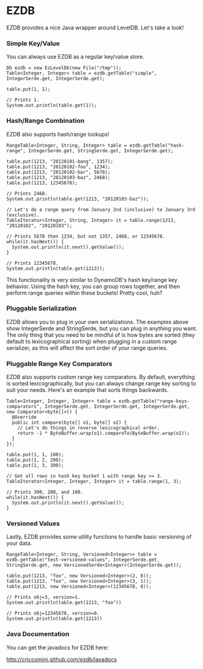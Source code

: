# EZDB

EZDB provides a nice Java wrapper around LevelDB. Let's take a look!

### Simple Key/Value

You can always use EZDB as a regular key/value store.

    Db ezdb = new EzLevelDb(new File("/tmp"));
    Table<Integer, Integer> table = ezdb.getTable("simple", IntegerSerde.get, IntegerSerde.get);
    
    table.put(1, 1);
    
    // Prints 1.
    System.out.println(table.get(1));

### Hash/Range Combination

EZDB also supports hash/range lookups!

    RangeTable<Integer, String, Integer> table = ezdb.getTable("hash-range", IntegerSerde.get, StringSerde.get, IntegerSerde.get);
    
    table.put(1213, "20120101-bang", 1357);
    table.put(1213, "20120102-foo", 1234);
    table.put(1213, "20120102-bar", 5678);
    table.put(1213, "20120103-baz", 2468);
    table.put(1213, 12345678);
    
    // Prints 2468.
    System.out.println(table.get(1213, "20120103-baz"));
    
    // Let's do a range query from January 2nd (inclusive) to January 3rd (exclusive).
    TableIterator<Integer, String, Integer> it = table.range(1213, "20120102", "20120103");
    
    // Prints 5678 then 1234, but not 1357, 2468, or 12345678.
    while(it.hasNext()) {
      System.out.println(it.next().getValue());
    }
    
    // Prints 12345678.
    System.out.println(table.get(1213));

This functionality is very similar to DynamoDB's hash key/range key behavior. Using the hash key, you can group rows together, and then perform range queries within these buckets! Pretty cool, huh?

### Pluggable Serialization

EZDB allows you to plug in your own serializations. The examples above show IntegerSerde and StringSerde, but you can plug in anything you want. The only thing that you need to be mindful of is how bytes are sorted (they default to lexicographical sorting) when plugging in a custom range serializer, as this will affect the sort order of your range queries.

### Pluggable Range Key Comparators

EZDB also supports custom range key comparators. By default, everything is sorted lexicographically, but you can always change range key sorting to suit your needs. Here's an example that sorts things backwards.

    Table<Integer, Integer, Integer> table = ezdb.getTable("range-keys-comparators", IntegerSerde.get, IntegerSerde.get, IntegerSerde.get, new Comparator<byte[]>() {
      @Override
      public int compare(byte[] o1, byte[] o2) {
        // Let's do things in reverse lexicographical order.
        return -1 * ByteBuffer.wrap(o1).compareTo(ByteBuffer.wrap(o2));
      }
    });

    table.put(1, 1, 100);
    table.put(1, 2, 200);
    table.put(1, 3, 300);

    // Get all rows in hash key bucket 1 with range key >= 3.
    TableIterator<Integer, Integer, Integer> it = table.range(1, 3);

    // Prints 300, 200, and 100.
    while(it.hasNext()) {
      System.out.println(it.next().getValue());
    }

### Versioned Values

Lastly, EZDB provides some utility functions to handle basic versioning of your data.

    RangeTable<Integer, String, Versioned<Integer>> table = ezdb.getTable("test-versioned-values", IntegerSerde.get, StringSerde.get, new VersionedSerde<Integer>(IntegerSerde.get));
    
    table.put(1213, "foo", new Versioned<Integer>(2, 0));
    table.put(1213, "foo", new Versioned<Integer>(3, 1));
    table.put(1213, new Versioned<Integer>(12345678, 0));
    
    // Prints obj=3, version=1.
    System.out.println(table.get(1213, "foo"))
    
    // Prints obj=12345678, version=0.
    System.out.println(table.get(1213))

### Java Documentation

You can get the javadocs for EZDB here:

http://criccomini.github.com/ezdb/javadocs
